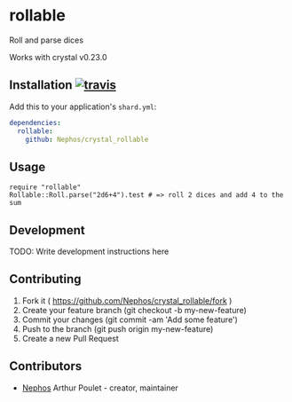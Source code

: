 # rollable

Roll and parse dices

Works with crystal v0.23.0

## Installation [![travis](https://travis-ci.org/Nephos/crystal_rollable.svg)](https://travis-ci.org/Nephos/crystal_rollable)

Add this to your application's `shard.yml`:

```yaml
dependencies:
  rollable:
    github: Nephos/crystal_rollable
```


## Usage


```crystal
require "rollable"
Rollable::Roll.parse("2d6+4").test # => roll 2 dices and add 4 to the sum
```


## Development

TODO: Write development instructions here

## Contributing

1. Fork it ( https://github.com/Nephos/crystal_rollable/fork )
2. Create your feature branch (git checkout -b my-new-feature)
3. Commit your changes (git commit -am 'Add some feature')
4. Push to the branch (git push origin my-new-feature)
5. Create a new Pull Request

## Contributors

- [Nephos](https://github.com/Nephos) Arthur Poulet - creator, maintainer
